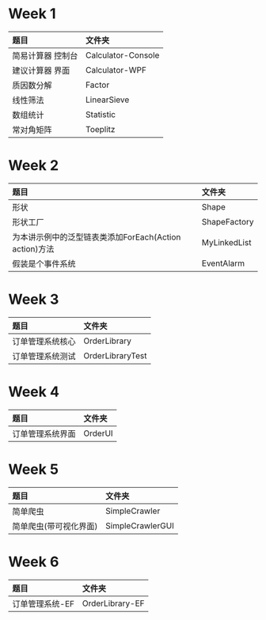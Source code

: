 # Week 1
|题目|文件夹|
|:----|:----|
|简易计算器 控制台|Calculator-Console|
|建议计算器 界面|Calculator-WPF|
|质因数分解|Factor|
|线性筛法|LinearSieve|
|数组统计|Statistic|
|常对角矩阵|Toeplitz|

# Week 2
|题目|文件夹|
|:----|:----|
|形状|Shape|
|形状工厂|ShapeFactory|
|为本讲示例中的泛型链表类添加ForEach(Action<T> action)方法|MyLinkedList|
|假装是个事件系统|EventAlarm|

# Week 3
|题目|文件夹|
|:----|:----|
|订单管理系统核心|OrderLibrary|
|订单管理系统测试|OrderLibraryTest|

# Week 4
|题目|文件夹|
|:----|:----|
|订单管理系统界面|OrderUI|

# Week 5
|题目|文件夹|
|:----|:----|
|简单爬虫|SimpleCrawler|
|简单爬虫(带可视化界面)|SimpleCrawlerGUI|

# Week 6
|题目|文件夹|
|:----|:----|
|订单管理系统-EF|OrderLibrary-EF|